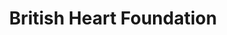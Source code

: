 ---
title: "British Heart Foundation"
url: /gosport/british-heart-foundation/
shop: Gebrauchtwaren
---